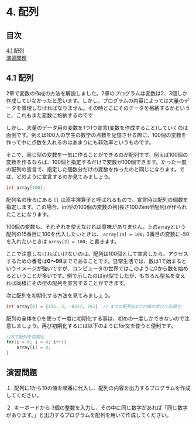 # 4. 配列
## 目次
[4.1 配列](#41-配列)  
[演習問題](#演習問題)  

## 4.1 配列
2章で変数の作成の方法を解説しました。2章のプログラムは変数は2、3個しか作成していなかったと思います。しかし、プログラムの内容によっては大量のデータを管理しなければなりません。その時どこにそのデータを格納するかというと、これもまた変数に格納するのです

しかし、大量のデータ用の変数を1つ1つ宣言(変数を作成すること)していくのは面倒です。例えば100人の学生の数学の点数を記憶させる際に、100個の変数を作って中に点数を入れるのはあまりにも非効率というものです。

そこで、同じ型の変数を一気に作ることができるのが配列です。例えば100個の変数を作るならば、100個と指定するだけで変数が100個できます。たった一度の配列の宣言で、指定した個数分だけの変数を作ったのと同じになります。では、どのように宣言するのか見てみましょう。

```c
int array[100];
```

配列名の後ろにある `[]` は添字演算子と呼ばれるもので、宣言時は配列の個数を指定します。この場合、int型の100個の変数の列(長さ100のint型配列)が作られたことになります。

100個の変数も、それぞれを使えなければ意味がありません。上のarrayという配列の15番目に100を代入したいときは、 `array[14] = 100;` 3番目の変数にｰ50を入れたいときは `array[2] = 100;` と書きます。

ここで注意しなければいけないのは、配列は100個として宣言したら、アクセスするための番号は**0～99**までであることです。日常生活では、数は1で始まるというイメージが強いですが、コンピュータの世界ではこのように0から数を始めるということが多いです。例で示したのはint型でしたが、もちろん型名を変えれば同様にその型の配列を宣言することができます。

次に配列を初期化する方法を見てみましょう。

```c
int array[4] = {135, 3, -8317, 791}  // 4つの配列を4つの値の並びで初期化
```

配列の全体を{}を使って一度に初期化する事は、初めの一度しかできないので注意しましょう。再び初期化するには以下のようにfor文を使うと便利です。

```c
//0で配列を初期化
for(i = 0; i < 4; i++){
	array[i] = 0;
}
```

## 演習問題
１. 配列に1から10の値を順番に代入し、配列の内容を出力するプログラムを作成してください。

２. キーボードから 3個の整数を入力し、その中に同じ数字があれば「同じ数字があります。」と出力するプログラムを配列を用いて作成してください。